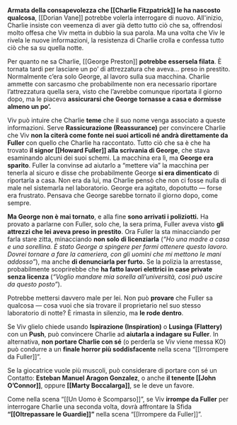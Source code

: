 **Armata della consapevolezza che [[Charlie Fitzpatrick]] le ha nascosto qualcosa**, [[Dorian Vane]] potrebbe volerla interrogare di nuovo. All'inizio, Charlie insiste con veemenza di aver già detto tutto ciò che sa, offrendosi molto offesa che Viv metta in dubbio la sua parola. Ma una volta che Viv le rivela le nuove informazioni, la resistenza di Charlie crolla e confessa tutto ciò che sa su quella notte.

Per quanto ne sa Charlie, [[George Preston]] **potrebbe essersela filata**. È tornata tardi per lasciare un po’ di attrezzatura che aveva… preso in prestito. Normalmente c’era solo George, al lavoro sulla sua macchina. Charlie ammette con sarcasmo che probabilmente non era necessario riportare l’attrezzatura quella sera, visto che l’avrebbe comunque riportata il giorno dopo, ma le piaceva **assicurarsi che George tornasse a casa e dormisse almeno un po’.**

Viv può intuire che Charlie **teme** che il suo nome venga associato a queste informazioni. Serve **Rassicurazione (Reassurance)** per convincere Charlie che Viv **non la citerà come fonte nei suoi articoli né andrà direttamente da Fuller** con quello che Charlie ha raccontato. Tutto ciò che sa è che ha trovato **il signor [[Howard Fuller]] alla scrivania di George**, che stava esaminando alcuni dei suoi schemi. La macchina era lì, ma **George era sparito**. Fuller la convinse ad aiutarlo a “mettere via” la macchina per tenerla al sicuro e disse che probabilmente George **si era dimenticato** di riportarla a casa. Non era da lui, ma Charlie pensò che non ci fosse nulla di male nel sistemarla nel laboratorio. George era agitato, dopotutto — forse era frustrato. Pensava che George sarebbe tornato il giorno dopo, come sempre.

**Ma George non è mai tornato**, e alla fine **sono arrivati i poliziotti.** Ha provato a parlarne con Fuller, solo che, la sera prima, Fuller aveva visto **gli attrezzi che lei aveva preso in prestito**. Ora Fuller la sta minacciando per farla stare zitta, minacciando **non solo di licenziarla** (*“Ho una madre a casa e una sorellina. È stato George a spingere per farmi ottenere questo lavoro. Dovrei tornare a fare la cameriera, con gli uomini che mi mettono le mani addosso”*), ma anche **di denunciarla per furto.** Se la polizia la arrestasse, probabilmente scoprirebbe che **ha fatto lavori elettrici in case private senza licenza** (*“Voglio mandare mia sorella all’università, così può uscire da questo posto”*).

Potrebbe mettersi davvero male per lei. Non può **provare** che Fuller sa qualcosa — cosa vuoi che sia trovare il proprietario nel suo stesso laboratorio di notte? È rimasta in silenzio, ma **le rode dentro**.

Se Viv glielo chiede usando **Ispirazione (Inspiration)** o **Lusinga (Flattery)** con un **Push**, può convincere Charlie ad **aiutarla a indagare su Fuller**. In alternativa, **non portare Charlie con sé** (o perderla se Viv viene messa KO) può condurre a un **finale horror più soddisfacente** nella scena “[[Irrompere da Fuller]]”.

Se la giocatrice vuole più muscoli, può considerare di portare con sé un Contatto: **Esteban Manuel Aragon Gonzalez**, o anche **il tenente [[John O’Connor]]**, oppure **[[Marty Boccalarga]]**, se le deve un favore.

Come nella scena “[[Un Uomo è Scomparso]]”, se Viv **irrompe da Fuller** per interrogare Charlie una seconda volta, dovrà affrontare la Sfida **“[[Oltrepassare le Guardie]]”** nella scena “[[Irrompere da Fuller]]”.